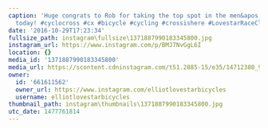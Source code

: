 ```yaml
---
caption: 'Huge congrats to Rob for taking the top spot in the men&apos;s 4/5 race
  today! #cyclocross #cx #bicycle #cycling #crossishere #LovestarRaceClub'
date: '2016-10-29T17:23:34'
fullsize_path: instagram\fullsize\1371887990183345800.jpg
instagram_url: https://www.instagram.com/p/BMJ7NvGgL6I
location: {}
media_id: '1371887990183345800'
media_url: https://scontent.cdninstagram.com/t51.2885-15/e35/14712388_996087203851957_640816984648318976_n.jpg?ig_cache_key=MTM3MTg4Nzk5MDE4MzM0NTgwMA%3D%3D.2
owner:
  id: '661611562'
  owner_url: https://www.instagram.com/elliotlovestarbicycles
  username: elliotlovestarbicycles
thumbnail_path: instagram\thumbnails\1371887990183345800.jpg
utc_date: 1477761814
---
```

